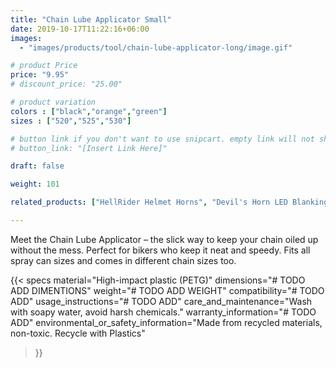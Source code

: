 ```yaml
---
title: "Chain Lube Applicator Small"
date: 2019-10-17T11:22:16+06:00
images: 
  - "images/products/tool/chain-lube-applicator-long/image.gif"

# product Price
price: "9.95"
# discount_price: "25.00"

# product variation
colors : ["black","orange","green"]
sizes : ["520","525","530"]

# button link if you don't want to use snipcart. empty link will not show button
# button_link: "[Insert Link Here]"

draft: false

weight: 101

related_products: ["HellRider Helmet Horns", "Devil's Horn LED Blanking Plates"]

---
```


Meet the Chain Lube Applicator – the slick way to keep your chain oiled up without the mess. Perfect for bikers who keep it neat and speedy. Fits all spray can sizes and comes in different chain sizes too.

{{< specs
    material="High-impact plastic (PETG)"
    dimensions="# TODO ADD DIMENTIONS"
    weight="# TODO ADD WEIGHT"
    compatibility="# TODO ADD"
    usage_instructions="# TODO ADD"
    care_and_maintenance="Wash with soapy water, avoid harsh chemicals."
    warranty_information="# TODO ADD"
    environmental_or_safety_information="Made from recycled materials, non-toxic. Recycle with Plastics"
>}}

